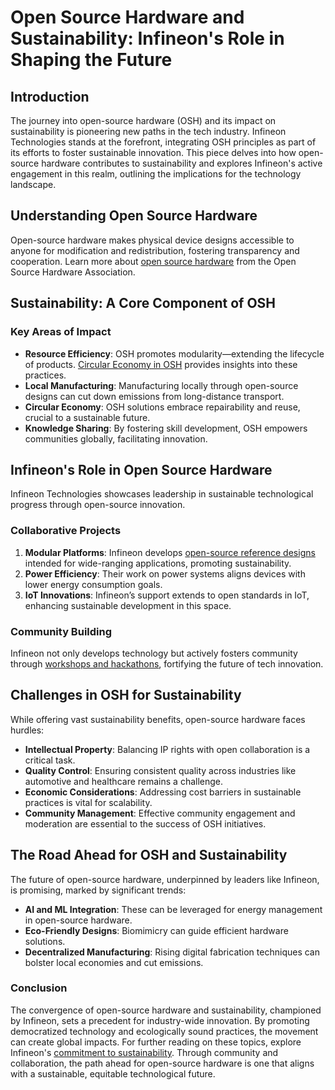 # Open Source Hardware and Sustainability: Infineon's Role in Shaping the Future

## Introduction

The journey into open-source hardware (OSH) and its impact on sustainability is pioneering new paths in the tech industry. Infineon Technologies stands at the forefront, integrating OSH principles as part of its efforts to foster sustainable innovation. This piece delves into how open-source hardware contributes to sustainability and explores Infineon's active engagement in this realm, outlining the implications for the technology landscape.

## Understanding Open Source Hardware

Open-source hardware makes physical device designs accessible to anyone for modification and redistribution, fostering transparency and cooperation. Learn more about [open source hardware](https://www.oshwa.org/definition/) from the Open Source Hardware Association.

## Sustainability: A Core Component of OSH

### Key Areas of Impact

- **Resource Efficiency**: OSH promotes modularity—extending the lifecycle of products. [Circular Economy in OSH](https://en.wikipedia.org/wiki/Circular_economy) provides insights into these practices.
- **Local Manufacturing**: Manufacturing locally through open-source designs can cut down emissions from long-distance transport.
- **Circular Economy**: OSH solutions embrace repairability and reuse, crucial to a sustainable future.
- **Knowledge Sharing**: By fostering skill development, OSH empowers communities globally, facilitating innovation.

## Infineon's Role in Open Source Hardware

Infineon Technologies showcases leadership in sustainable technological progress through open-source innovation.

### Collaborative Projects

1. **Modular Platforms**: Infineon develops [open-source reference designs](https://www.infineon.com/cms/en/product/promopages/open-source/) intended for wide-ranging applications, promoting sustainability.
2. **Power Efficiency**: Their work on power systems aligns devices with lower energy consumption goals.
3. **IoT Innovations**: Infineon’s support extends to open standards in IoT, enhancing sustainable development in this space.

### Community Building

Infineon not only develops technology but actively fosters community through [workshops and hackathons](https://www.infineon.com/cms/en/events/), fortifying the future of tech innovation.

## Challenges in OSH for Sustainability

While offering vast sustainability benefits, open-source hardware faces hurdles:

- **Intellectual Property**: Balancing IP rights with open collaboration is a critical task.
- **Quality Control**: Ensuring consistent quality across industries like automotive and healthcare remains a challenge.
- **Economic Considerations**: Addressing cost barriers in sustainable practices is vital for scalability.
- **Community Management**: Effective community engagement and moderation are essential to the success of OSH initiatives.

## The Road Ahead for OSH and Sustainability

The future of open-source hardware, underpinned by leaders like Infineon, is promising, marked by significant trends:

- **AI and ML Integration**: These can be leveraged for energy management in open-source hardware.
- **Eco-Friendly Designs**: Biomimicry can guide efficient hardware solutions.
- **Decentralized Manufacturing**: Rising digital fabrication techniques can bolster local economies and cut emissions.

### Conclusion

The convergence of open-source hardware and sustainability, championed by Infineon, sets a precedent for industry-wide innovation. By promoting democratized technology and ecologically sound practices, the movement can create global impacts. For further reading on these topics, explore Infineon's [commitment to sustainability](https://www.infineon.com/cms/en/product/promopages/sustainability/). Through community and collaboration, the path ahead for open-source hardware is one that aligns with a sustainable, equitable technological future.